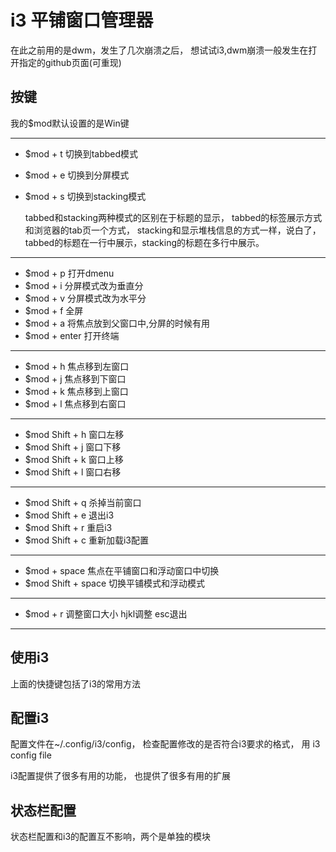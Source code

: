 # i3 平铺窗口管理器

  在此之前用的是dwm，发生了几次崩溃之后，
想试试i3,dwm崩溃一般发生在打开指定的github页面(可重现)

## 按键

  我的$mod默认设置的是Win键

---

- $mod + t 切换到tabbed模式
- $mod + e 切换到分屏模式
- $mod + s 切换到stacking模式

  tabbed和stacking两种模式的区别在于标题的显示，
tabbed的标签展示方式和浏览器的tab页一个方式，
stacking和显示堆栈信息的方式一样，说白了，
tabbed的标题在一行中展示，stacking的标题在多行中展示。

---

- $mod + p 打开dmenu
- $mod + i 分屏模式改为垂直分
- $mod + v 分屏模式改为水平分
- $mod + f 全屏
- $mod + a 将焦点放到父窗口中,分屏的时候有用
- $mod + enter 打开终端

---

- $mod + h 焦点移到左窗口
- $mod + j 焦点移到下窗口
- $mod + k 焦点移到上窗口
- $mod + l 焦点移到右窗口

---

- $mod Shift + h 窗口左移
- $mod Shift + j 窗口下移
- $mod Shift + k 窗口上移
- $mod Shift + l 窗口右移

---

- $mod Shift + q 杀掉当前窗口
- $mod Shift + e 退出i3
- $mod Shift + r 重启i3
- $mod Shift + c 重新加载i3配置

---

- $mod + space 焦点在平铺窗口和浮动窗口中切换
- $mod Shift + space 切换平铺模式和浮动模式

---

- $mod + r 调整窗口大小 hjkl调整 esc退出

---

## 使用i3

  上面的快捷键包括了i3的常用方法

## 配置i3

  配置文件在~/.config/i3/config，
检查配置修改的是否符合i3要求的格式，
用 i3 config file

  i3配置提供了很多有用的功能，
也提供了很多有用的扩展

## 状态栏配置

  状态栏配置和i3的配置互不影响，两个是单独的模块
